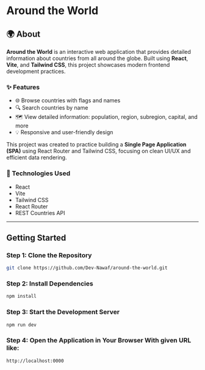 # Around the World

## 🌍 About

**Around the World** is an interactive web application that provides detailed information about countries from all around the globe. Built using **React**, **Vite**, and **Tailwind CSS**, this project showcases modern frontend development practices.

### ✨ Features

- 🌐 Browse countries with flags and names
- 🔍 Search countries by name
- 🗺️ View detailed information: population, region, subregion, capital, and more
- 💡 Responsive and user-friendly design

This project was created to practice building a **Single Page Application (SPA)** using React Router and Tailwind CSS, focusing on clean UI/UX and efficient data rendering.

### 🚀 Technologies Used

- React
- Vite
- Tailwind CSS
- React Router
- REST Countries API

---


## Getting Started

### Step 1: Clone the Repository

```bash
git clone https://github.com/Dev-Nawaf/around-the-world.git
```

### Step 2: Install Dependencies

```bash
npm install
```

### Step 3: Start the Development Server

```bash
npm run dev
```

### Step 4: Open the Application in Your Browser With given URL like:

```bash
http://localhost:0000
```
